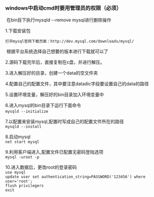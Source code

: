 ### windows中启动cmd时要用管理员的权限（必须）

​	在bin目下执行mysqld --remove mysql进行删除操作

1.下载安装包 

 	打开mysql官网下载页面：http://dev.mysql.com/downloads/mysql/

​	根据平台系统选择自己想要的版本进行下载就可以了

2.源码下载完毕后，直接复制在c盘，并进行解压。

3.进入解压好的目录，创建一个data的空文件夹

4.配置自己的配置文件，其中要注意datadic字段要设置自己的data的路径

5.设置环境变量，解压好的bin目录加入环境变量中

6.进入mysql的bin目录下运行下面命令  
​	 `mysqld --initialize`

7.以配置来安装mysql,配置时写成自己的配置文件所在的路径  
    `mysqld --install`

8.启动mysql  
    `net start mysql`

9.利用客户端进入,配置文件已配置无密码登陆选项  
    `mysql -uroot -p`

10.进入数据后，更改root的登录密码  
    `use mysql`  
    `update user set authentication_string=PASSWORD('123456') where user='root';`  
    `flush privilegers`  
    `exit`  
